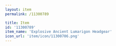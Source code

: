 ```yaml
---
layout: item
permalink: /11300789

title: Item
id: '11300789'
item_name: 'Explosive Ancient Lumarigon Headgear'
icon_url: 'item/icon/11300706.png'
---
```

